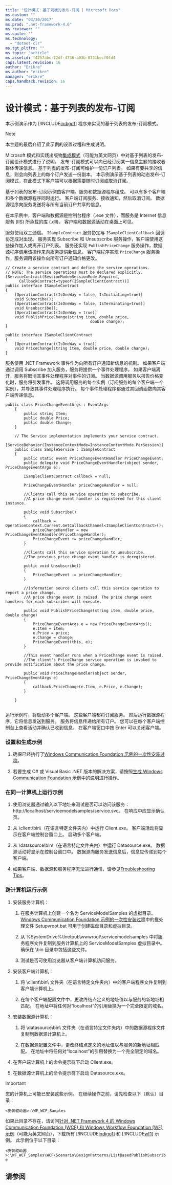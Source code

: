 ```yaml
---
title: "设计模式：基于列表的发布-订阅 | Microsoft Docs"
ms.custom: ""
ms.date: "03/30/2017"
ms.prod: ".net-framework-4.6"
ms.reviewer: ""
ms.suite: ""
ms.technology: 
  - "dotnet-clr"
ms.tgt_pltfrm: ""
ms.topic: "article"
ms.assetid: f4257abc-12df-4736-a03b-0731becf0fd4
caps.latest.revision: 16
author: "Erikre"
ms.author: "erikre"
manager: "erikre"
caps.handback.revision: 16
---
```

# 设计模式：基于列表的发布-订阅
本示例演示作为 [!INCLUDE[indigo1](../../../../includes/indigo1-md.md)] 程序来实现的基于列表的发布\-订阅模式。  
  
> [!NOTE]
>  本主题的最后介绍了此示例的设置过程和生成说明。  
  
 Microsoft 模式和实践出版物[集成模式](http://go.microsoft.com/fwlink/?LinkId=95894)（可能为英文网页）中对基于列表的发布\-订阅设计模式进行了说明。  发布\-订阅模式可以向已经订阅某一信息主题的接收者群体传递信息。  基于列表的发布\-订阅可维护一份订户列表。  如果有要共享的信息，则会向列表上的每个订户发送一份副本。  本示例演示基于列表的动态发布\-订阅模式，在此模式下客户端可以根据需要随时订阅或取消订阅。  
  
 基于列表的发布\-订阅示例由客户端、服务和数据源程序组成。  可以有多个客户端和多个数据源程序同时运行。  客户端订阅服务、接收通知，然后取消订阅。  数据源程序向服务发送将与所有当前订户共享的信息。  
  
 在本示例中，客户端和数据源是控制台程序（.exe 文件），而服务是 Internet 信息服务 \(IIS\) 所承载的库 \(.dll\)。  客户端和数据源活动在桌面上可见。  
  
 服务使用双工通信。  `ISampleContract` 服务协定与 `ISampleClientCallback` 回调协定成对出现。  服务实现 Subscribe 和 Unsubscribe 服务操作，客户端使用这些操作加入或离开订户列表。  服务还实现 `PublishPriceChange` 服务操作，数据源程序调用该操作来向服务提供新信息。  客户端程序实现 `PriceChange` 服务操作，服务调用该操作向所有订户通知价格更改。  
  
```  
// Create a service contract and define the service operations.  
// NOTE: The service operations must be declared explicitly.  
[ServiceContract(SessionMode=SessionMode.Required,  
      CallbackContract=typeof(ISampleClientContract))]  
public interface ISampleContract  
{  
    [OperationContract(IsOneWay = false, IsInitiating=true)]  
    void Subscribe();  
    [OperationContract(IsOneWay = false, IsTerminating=true)]  
    void Unsubscribe();  
    [OperationContract(IsOneWay = true)]  
    void PublishPriceChange(string item, double price,   
                                     double change);  
}  
  
public interface ISampleClientContract  
{  
    [OperationContract(IsOneWay = true)]  
    void PriceChange(string item, double price, double change);  
}  
```  
  
 服务使用 .NET Framework 事件作为向所有订户通知新信息的机制。  如果客户端通过调用 Subscribe 加入服务，服务将提供一个事件处理程序。  如果客户端离开，服务将取消其事件处理程序对事件的订阅。  当数据源调用服务以报告价格变化时，服务将引发事件。  这将调用服务的每个实例（订阅服务的每个客户端一个实例），并导致其事件处理程序执行。  每个事件处理程序都通过其回调函数向其客户端传递信息。  
  
```  
public class PriceChangeEventArgs : EventArgs  
    {  
        public string Item;  
        public double Price;  
        public double Change;  
    }  
  
    // The Service implementation implements your service contract.  
    [ServiceBehavior(InstanceContextMode=InstanceContextMode.PerSession)]  
    public class SampleService : ISampleContract  
    {  
        public static event PriceChangeEventHandler PriceChangeEvent;  
        public delegate void PriceChangeEventHandler(object sender, PriceChangeEventArgs e);  
  
        ISampleClientContract callback = null;  
  
        PriceChangeEventHandler priceChangeHandler = null;  
  
        //Clients call this service operation to subscribe.  
        //A price change event handler is registered for this client instance.  
  
        public void Subscribe()  
        {  
            callback = OperationContext.Current.GetCallbackChannel<ISampleClientContract>();  
            priceChangeHandler = new PriceChangeEventHandler(PriceChangeHandler);  
            PriceChangeEvent += priceChangeHandler;  
        }  
  
        //Clients call this service operation to unsubscribe.  
        //The previous price change event handler is deregistered.  
  
        public void Unsubscribe()  
        {  
            PriceChangeEvent -= priceChangeHandler;  
        }  
  
        //Information source clients call this service operation to report a price change.  
        //A price change event is raised. The price change event handlers for each subscriber will execute.  
  
        public void PublishPriceChange(string item, double price, double change)  
        {  
            PriceChangeEventArgs e = new PriceChangeEventArgs();  
            e.Item = item;  
            e.Price = price;  
            e.Change = change;  
            PriceChangeEvent(this, e);  
        }  
  
        //This event handler runs when a PriceChange event is raised.  
        //The client's PriceChange service operation is invoked to provide notification about the price change.  
  
        public void PriceChangeHandler(object sender, PriceChangeEventArgs e)  
        {  
            callback.PriceChange(e.Item, e.Price, e.Change);  
        }  
  
    }  
  
```  
  
 运行示例时，将启动多个客户端。  这些客户端都将订阅服务。  然后运行数据源程序，它将信息发送到服务。  服务将信息传递给所有订户。  您可以在每个客户端控制台上查看活动并确认已收到信息。  在客户端窗口中按 Enter 可以关闭客户端。  
  
### 设置和生成示例  
  
1.  确保已经执行了[Windows Communication Foundation 示例的一次性安装过程](../../../../docs/framework/wcf/samples/one-time-setup-procedure-for-the-wcf-samples.md)。  
  
2.  若要生成 C\# 或 Visual Basic .NET 版本的解决方案，请按照[生成 Windows Communication Foundation 示例](../../../../docs/framework/wcf/samples/building-the-samples.md)中的说明进行操作。  
  
### 在同一计算机上运行示例  
  
1.  使用浏览器通过输入以下地址来测试是否可以访问该服务：http:\/\/localhost\/servicemodelsamples\/service.svc。  在响应中应显示确认页。  
  
2.  从 \\client\\bin\\（在语言特定文件夹内）中运行 Client.exe。  客户端活动将显示在客户端控制台窗口上。  启动多个客户端。  
  
3.  从 \\datasource\\bin\\（在语言特定文件夹内）中运行 Datasource.exe。  数据源活动将显示在控制台窗口中。  数据源向服务发送信息后，信息应传递到每个客户端。  
  
4.  如果客户端、数据源和服务程序无法进行通信，请参见[Troubleshooting Tips](http://msdn.microsoft.com/zh-cn/8787c877-5e96-42da-8214-fa737a38f10b)。  
  
### 跨计算机运行示例  
  
1.  安装服务计算机：  
  
    1.  在服务计算机上创建一个名为 ServiceModelSamples 的虚拟目录。  [Windows Communication Foundation 示例的一次性安装过程](../../../../docs/framework/wcf/samples/one-time-setup-procedure-for-the-wcf-samples.md)中的批处理文件 Setupvroot.bat 可用于创建磁盘目录和虚拟目录。  
  
    2.  从 %SystemDrive%\\Inetpub\\wwwroot\\servicemodelsamples 中将服务程序文件复制到服务计算机上的 ServiceModelSamples 虚拟目录中。  确保在 \\bin 目录中包括这些文件。  
  
    3.  测试是否可使用浏览器从客户端计算机访问服务。  
  
2.  安装客户端计算机：  
  
    1.  将 \\client\\bin\\ 文件夹（在语言特定文件夹内）中的客户端程序文件复制到客户端计算机上。  
  
    2.  在每个客户端配置文件中，更改终结点定义的地址值以与服务的新地址相匹配。  在地址中将任何对“localhost”的引用替换为一个完全限定的域名。  
  
3.  安装数据源计算机：  
  
    1.  将 \\datasource\\bin\\ 文件夹（在语言特定文件夹内）中的数据源程序文件复制到数据源计算机上。  
  
    2.  在数据源配置文件中，更改终结点定义的地址值以与服务的新地址相匹配。  在地址中将任何对“localhost”的引用替换为一个完全限定的域名。  
  
4.  在客户端计算机上的命令提示符下启动 Client.exe。  
  
5.  在数据源计算机上的命令提示符下启动 Datasource.exe。  
  
> [!IMPORTANT]
>  您的计算机上可能已安装这些示例。  在继续操作之前，请先检查以下（默认）目录：  
>   
>  `<安装驱动器>:\WF_WCF_Samples`  
>   
>  如果此目录不存在，请访问[针对 .NET Framework 4 的 Windows Communication Foundation \(WCF\) 和 Windows Workflow Foundation \(WF\) 示例](http://go.microsoft.com/fwlink/?LinkId=150780)（可能为英文网页），下载所有 [!INCLUDE[indigo1](../../../../includes/indigo1-md.md)] 和 [!INCLUDE[wf1](../../../../includes/wf1-md.md)] 示例。  此示例位于以下目录：  
>   
>  `<安装驱动器>:\WF_WCF_Samples\WCF\Scenario\DesignPatterns/ListBasedPublishSubscribe`  
  
## 请参阅
